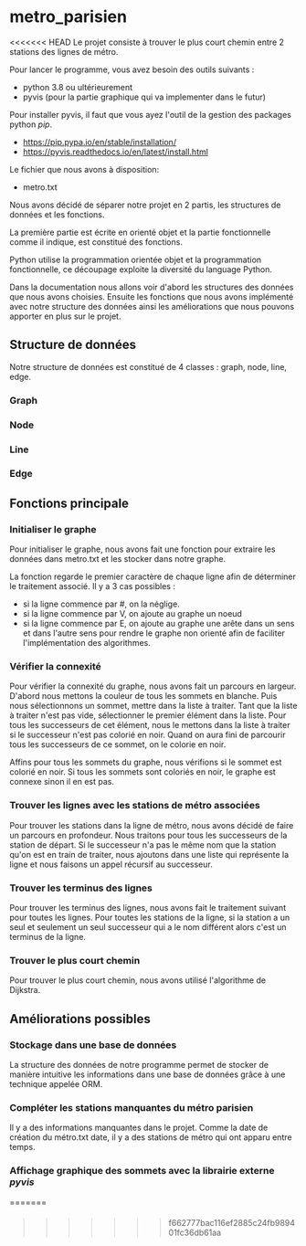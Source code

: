 # metro_parisien

<<<<<<< HEAD
Le projet consiste à trouver le plus court chemin entre 2 stations des lignes de métro.

Pour lancer le programme, vous avez besoin des outils suivants :
- python 3.8 ou ultérieurement
- pyvis (pour la partie graphique qui va implementer dans le futur)

Pour installer pyvis, il faut que vous ayez l'outil de la gestion des packages python *pip*.
- https://pip.pypa.io/en/stable/installation/
- https://pyvis.readthedocs.io/en/latest/install.html

Le fichier que nous avons à disposition:
- metro.txt

Nous avons décidé de séparer notre projet en 2 partis, les structures de données et les fonctions.

La première partie est écrite en orienté objet et la partie fonctionnelle comme il indique, est constitué des fonctions.

Python utilise la programmation orientée objet et la programmation fonctionnelle, ce découpage exploite la diversité du language Python.

Dans la documentation nous allons voir d'abord les structures des données que nous avons choisies. Ensuite les fonctions que nous avons implémenté avec notre structure des données ainsi les améliorations que nous pouvons apporter en plus sur le projet.

## Structure de données
Notre structure de données est constitué de 4 classes : graph, node, line, edge.

### Graph
### Node
### Line
### Edge

## Fonctions principale

### Initialiser le graphe
Pour initialiser le graphe, nous avons fait une fonction pour extraire les données dans metro.txt et les stocker dans notre graphe.

La fonction regarde le premier caractère de chaque ligne afin de déterminer le traitement associé. Il y a 3 cas possibles :

- si la ligne commence par #, on la néglige.
- si la ligne commence par V, on ajoute au graphe un noeud
- si la ligne commence par E, on ajoute au graphe une arête dans un sens et dans l'autre sens pour rendre le graphe non orienté afin de faciliter l'implémentation des algorithmes.

### Vérifier la connexité
Pour vérifier la connexité du graphe, nous avons fait un parcours en largeur. 
D'abord nous mettons la couleur de tous les sommets en blanche.
Puis nous sélectionnons un sommet, mettre dans la liste à traiter. Tant que la liste à traiter n'est pas vide, sélectionner le premier élément dans la liste. Pour tous les successeurs de cet élément, nous le mettons dans la liste à traiter si le successeur n'est pas colorié en noir. Quand on aura fini de parcourir tous les successeurs de ce sommet, on le colorie en noir.

Affins pour tous les sommets du graphe, nous vérifions si le sommet est colorié en noir. Si tous les sommets sont coloriés en noir, le graphe est connexe sinon il en est pas.


### Trouver les lignes avec les stations de métro associées
Pour trouver les stations dans la ligne de métro, nous avons décidé de faire un parcours en profondeur. Nous traitons pour tous les successeurs de la station de départ. Si le successeur n'a pas le même nom que la station qu'on est en train de traiter, nous ajoutons dans une liste qui représente la ligne et nous faisons un appel récursif au successeur.

### Trouver les terminus des lignes
Pour trouver les terminus des lignes, nous avons fait le traitement suivant pour toutes les lignes. Pour toutes les stations de la ligne, si la station a un seul et seulement un seul successeur qui a le nom différent alors c'est un terminus de la ligne.

### Trouver le plus court chemin
Pour trouver le plus court chemin, nous avons utilisé l'algorithme de Dijkstra.

## Améliorations possibles
### Stockage dans une base de données
La structure des données de notre programme permet de stocker de manière intuitive les informations dans une base de données grâce à une technique appelée ORM.
### Compléter les stations manquantes du métro parisien
Il y a des informations manquantes dans le projet. Comme la date de création du métro.txt date, il y a des stations de métro qui ont apparu entre temps.
### Affichage graphique des sommets avec la librairie externe *pyvis*
=======

####
>>>>>>> f662777bac116ef2885c24fb989401fc36db61aa
